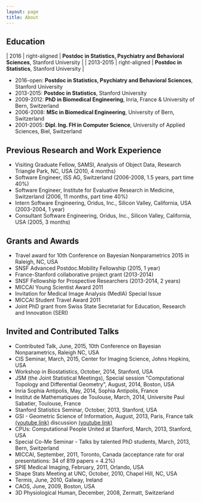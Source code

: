```yaml
---
layout: page
title: About
---
```


## Education

| 2016      | right-aligned | **Postdoc in Statistics, Psychiatry and Behavioral Sciences**, Stanford University |
| 2013-2015 | right-aligned | **Postdoc in Statistics**, Stanford University |

* 2016-open: **Postdoc in Statistics, Psychiatry and Behavioral Sciences**, Stanford University
* 2013-2015: **Postdoc in Statistics**, Stanford University
* 2009-2012: **PhD in Biomedical Engineering**, Inria, France & University of Bern, Switzerland
* 2006-2008: **MSc in Biomedical Engineering**, University of Bern, Switzerland
* 2001-2005: **Dipl. Ing. FH in Computer Science**, University of Applied Sciences, Biel, Switzerland

## Previous Research and Work Experience

* Visiting Graduate Fellow, SAMSI, Analysis of Object Data, Research Triangle Park, NC, USA (2010, 4 months)
* Software Engineer, ISS AG, Switzerland (2006-2008, 1.5 years, part time 40%)
* Software Engineer, Institute for Evaluative Research in Medicine, Switzerland (2006, 11 months, part time 40%)
* Intern Software Engineering, Oridus, Inc., Silicon Valley, California, USA (2003-2004, 1 year)
* Consultant Software Engineering, Oridus, Inc., Silicon Valley, California, USA (2005, 3 months)

## Grants and Awards

* Travel award for 10th Conference on Bayesian Nonparametrics 2015 in Raleigh, NC, USA
* SNSF Advanced Postdoc.Mobility Fellowship (2015, 1 year)
* France-Stanford collaborative project grant (2013-2014)
* SNSF Fellowship for Prospective Researchers (2013-2014, 2 years)
* MICCAI Young Scientist Award 2011
* Invitation for Medical Image Analysis (MedIA) Special Issue
* MICCAI Student Travel Award 2011
* Joint PhD grant from Swiss State Secretariat for Education, Research and Innovation (SERI)

## Invited and Contributed Talks

* Contributed Talk, June, 2015, 10th Conference on Bayesian Nonparametrics, Raleigh NC, USA
* CIS Seminar, March, 2015, Center for Imaging Science, Johns Hopkins, USA
* Workshop in Biostatistics, October, 2014, Stanford, USA
* JSM (the Joint Statistical Meetings), Special session "Computational Topology and Differential Geometry", August, 2014, Boston, USA
* Inria Sophia Antipolis, May, 2014, Sophia Antipolis, France
* Institut de Mathematiques de Toulouse, March, 2014, Universite Paul Sabatier, Toulouse, France
* Stanford Statistics Seminar, October, 2013, Stanford, USA
* GSI - Geometric Science of Information, August, 2013, Paris, France talk [(youtube link)](https://www.youtube.com/watch?v=KZO-EaJ6Qrc) discussion [(youtube link)](https://www.youtube.com/watch?v=B22UeW_wOpg)
* CPUs: Computational People United at Stanford, March, 2013, Stanford, USA
* Special Co-Me Seminar - Talks by talented PhD students, March, 2013, Bern, Switzerland
* MICCAI, September, 2011, Toronto, Canada (acceptance rate for oral presentations: 34 of 819 papers = 4.2%)
* SPIE Medical Imaging, February, 2011, Orlando, USA
* Shape Stats Meeting at UNC, October, 2010, Chapel Hill, NC, USA
* Termis, June, 2010, Galway, Ireland
* CAOS, June, 2009, Boston, USA
* 3D Physiological Human, December, 2008, Zermatt, Switzerland
